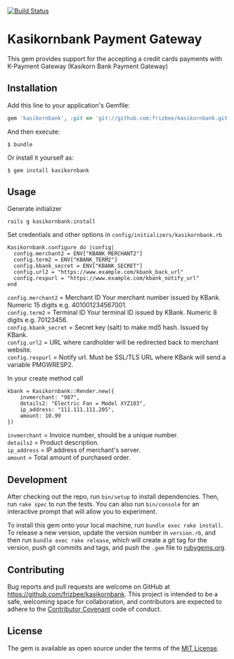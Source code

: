 [![Build Status](https://travis-ci.org/frizbee/kasikornbank.svg?branch=master)](https://travis-ci.org/frizbee/kasikornbank)

# Kasikornbank Payment Gateway

This gem provides support for the accepting a credit cards payments with
K-Payment Gateway (Kasikorn Bank Payment Gateway)

## Installation

Add this line to your application's Gemfile:

```ruby
gem 'kasikornbank', :git => 'git://github.com:frizbee/kasikornbank.git'
```

And then execute:

    $ bundle

Or install it yourself as:

    $ gem install kasikornbank

## Usage

Generate initializer

```
rails g kasikornbank:install
```
Set credentials and other options in `config/initializers/kasikornbank.rb`
```
Kasikornbank.configure do |config|
  config.merchant2 = ENV["KBANK_MERCHANT2"]
  config.term2 = ENV["KBANK_TERM2"]
  config.kbank_secret = ENV["KBANK_SECRET"]
  config.url2 = "https://www.example.com/kbank_back_url"
  config.respurl = "https://www.example.com/kbank_notify_url"
end
```

`config.merchant2` = Merchant ID Your merchant number issued by KBank. Numeric 15 digits e.g. 401001234567001.  
`config.term2` = Terminal ID Your terminal ID issued by KBank. Numeric 8 digits e.g. 70123456.  
`config.kbank_secret` = Secret key (salt) to make md5 hash. Issued by KBank.  
`config.url2` = URL where cardholder will be redirected back to merchant website.  
`config.respurl` = Notify url. Must be SSL/TLS URL where KBank will send a variable PMGWRESP2. 

In your create method call 
```
kbank = Kasikornbank::Render.new({
	invmerchant: "987",
	details2: "Electric Fan = Model XYZ103", 
	ip_address: "111.111.111.205",
	amount: 10.99
})
```

`invmerchant` = Invoice number, should be a unique number.  
`details2` = Product description.  
`ip_address` = IP address of merchant's server.  
`amount` = Total amount of purchased order.  

## Development

After checking out the repo, run `bin/setup` to install dependencies. Then, run `rake spec` to run the tests. You can also run `bin/console` for an interactive prompt that will allow you to experiment.

To install this gem onto your local machine, run `bundle exec rake install`. To release a new version, update the version number in `version.rb`, and then run `bundle exec rake release`, which will create a git tag for the version, push git commits and tags, and push the `.gem` file to [rubygems.org](https://rubygems.org).

## Contributing

Bug reports and pull requests are welcome on GitHub at https://github.com/frizbee/kasikornbank. This project is intended to be a safe, welcoming space for collaboration, and contributors are expected to adhere to the [Contributor Covenant](http://contributor-covenant.org) code of conduct.


## License

The gem is available as open source under the terms of the [MIT License](http://opensource.org/licenses/MIT).

